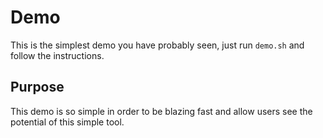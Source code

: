 # Demo
This is the simplest demo you have probably seen, just run `demo.sh` and follow the instructions.

## Purpose
This demo is so simple in order to be blazing fast and allow users see the potential of this simple tool.
